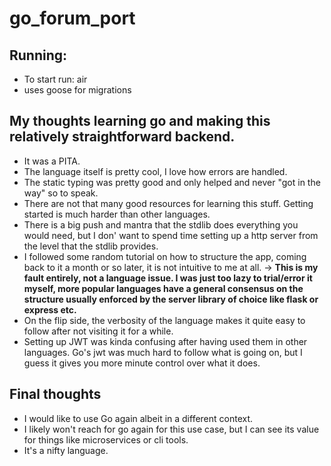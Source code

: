 # go_forum_port

## Running:
- To start run: air
- uses goose for migrations

## My thoughts learning go and making this relatively straightforward backend.
- It was a PITA.
- The language itself is pretty cool, I love how errors are handled. 
- The static typing was pretty good and only helped and never "got in the way" so to speak.
- There are not that many good resources for learning this stuff. Getting started is much harder than other languages.
- There is a big push and mantra that the stdlib does everything you would need, but I don' want to spend time setting up a http server from the level that the stdlib provides.
- I followed some random tutorial on how to structure the app, coming back to it a month or so later, it is not intuitive to me at all. -> **This is my fault entirely, not a language issue. I was just too lazy to trial/error it myself, more popular languages have a general consensus on the structure usually enforced by the server library of choice like flask or express etc.**
- On the flip side, the verbosity of the language makes it quite easy to follow after not visiting it for a while.
- Setting up JWT was kinda confusing after having used them in other languages. Go's jwt was much hard to follow what is going on, but I guess it gives you more minute control over what it does.

## Final thoughts
- I would like to use Go again albeit in a different context.
- I likely won't reach for go again for this use case, but I can see its value for things like microservices or cli tools.
- It's a nifty language. 